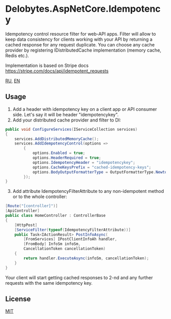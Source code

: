# Delobytes.AspNetCore.Idempotency
Idempotency control resource filter for web-API apps. Filter will allow to keep data consistency for clients working with your API by returning a cached response for any request duplicate. You can choose any cache provider by registering IDistributedCache implementation (memory cache, Redis etc.).

Implementation is based on Stripe docs https://stripe.com/docs/api/idempotent_requests

[RU](README.md), [EN](README.en.md)

## Usage
1. Add a header with idempotency key on a client app or API consumer side. Let's say it will be header "idempotencykey".
2. Add your distributed cache provider and filter to DI:  

```csharp
public void ConfigureServices(IServiceCollection services)
{
    services.AddDistributedMemoryCache();
    services.AddIdempotencyControl(options =>
        {
            options.Enabled = true;
            options.HeaderRequired = true;
            options.IdempotencyHeader = "idempotencykey";
            options.CacheKeysPrefix = "cached-idempotency-keys";
            options.BodyOutputFormatterType = OutputFormatterType.Newtonsoft;
        });
}
```

3. Add attribute IdempotencyFilterAttribute to any non-idempotent method or to the whole controller:

```csharp
[Route("[controller]")]
[ApiController]
public class HomeController : ControllerBase
{
    [HttpPost]
    [ServiceFilter(typeof(IdempotencyFilterAttribute))]
    public Task<IActionResult> PostInfoAsync(
        [FromServices] IPostClientInfoAh handler,
        [FromBody] InfoSm infoSm,
        CancellationToken cancellationToken)
    {
        return handler.ExecuteAsync(infoSm, cancellationToken);
    }
}
```

Your client will start getting cached responses to 2-nd and any further requests with the same idempotency key.

## License
[MIT](https://github.com/a-postx/Delobytes.AspNetCore.Idempotency/blob/master/LICENSE)